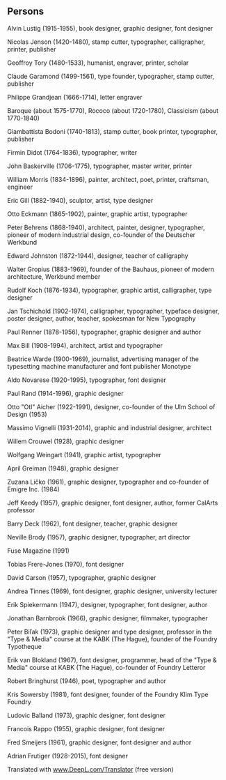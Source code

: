 ## Persons

Alvin Lustig (1915-1955), book designer, graphic designer, font designer

Nicolas Jenson (1420-1480), stamp cutter, typographer, calligrapher, printer, publisher

Geoffroy Tory (1480-1533), humanist, engraver, printer, scholar

Claude Garamond (1499-1561), type founder, typographer, stamp cutter, publisher

Philippe Grandjean (1666-1714), letter engraver

Baroque (about 1575-1770), Rococo (about 1720-1780), Classicism (about 1770-1840)

Giambattista Bodoni (1740-1813), stamp cutter, book printer, typographer, publisher

Firmin Didot (1764-1836), typographer, writer

John Baskerville (1706-1775), typographer, master writer, printer

William Morris (1834-1896), painter, architect, poet, printer, craftsman, engineer

Eric Gill (1882-1940), sculptor, artist, type designer

Otto Eckmann (1865-1902), painter, graphic artist, typographer

Peter Behrens (1868-1940), architect, painter, designer, typographer, pioneer of modern industrial design, co-founder of the Deutscher Werkbund

Edward Johnston (1872-1944), designer, teacher of calligraphy

Walter Gropius (1883-1969), founder of the Bauhaus, pioneer of modern architecture, Werkbund member

Rudolf Koch (1876-1934), typographer, graphic artist, calligrapher, type designer

Jan Tschichold (1902-1974), calligrapher, typographer, typeface designer, poster designer, author, teacher, spokesman for New Typography

Paul Renner (1878-1956), typographer, graphic designer and author

Max Bill (1908-1994), architect, artist and typographer

Beatrice Warde (1900-1969), journalist, advertising manager of the typesetting machine manufacturer and font publisher Monotype

Aldo Novarese (1920-1995), typographer, font designer

Paul Rand (1914-1996), graphic designer

Otto "Otl" Aicher (1922-1991), designer, co-founder of the Ulm School of Design (1953)

Massimo Vignelli (1931-2014), graphic and industrial designer, architect

Willem Crouwel (1928), graphic designer

Wolfgang Weingart (1941), graphic artist, typographer

April Greiman (1948), graphic designer

Zuzana Ličko (1961), graphic designer, typographer and co-founder of Emigre Inc. (1984)

Jeff Keedy (1957), graphic designer, font designer, author, former CalArts professor

Barry Deck (1962), font designer, teacher, graphic designer

Neville Brody (1957), graphic designer, typographer, art director

Fuse Magazine (1991)

Tobias Frere-Jones (1970), font designer

David Carson (1957), typographer, graphic designer

Andrea Tinnes (1969), font designer, graphic designer, university lecturer

Erik Spiekermann (1947), designer, typographer, font designer, author

Jonathan Barnbrook (1966), graphic designer, filmmaker, typographer

Peter Biľak (1973), graphic designer and type designer, professor in the "Type & Media" course at the KABK (The Hague), founder of the Foundry Typotheque

Erik van Blokland (1967), font designer, programmer, head of the "Type & Media" course at KABK (The Hague), co-founder of Foundry Letteror

Robert Bringhurst (1946), poet, typographer and author

Kris Sowersby (1981), font designer, founder of the Foundry Klim Type Foundry

Ludovic Balland (1973), graphic designer, font designer

Francois Rappo (1955), graphic designer, font designer

Fred Smeijers (1961), graphic designer, font designer and author

Adrian Frutiger (1928-2015), font designer

Translated with www.DeepL.com/Translator (free version)
